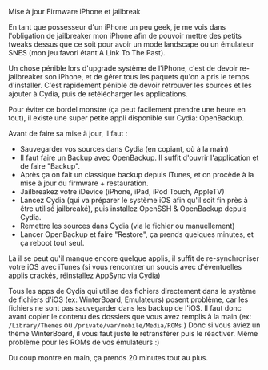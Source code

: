 Mise à jour Firmware iPhone et jailbreak

En tant que possesseur d'un iPhone un peu geek, je me vois dans l'obligation de jailbreaker mon iPhone afin de pouvoir mettre des petits tweaks dessus que ce soit pour avoir un mode landscape ou un émulateur SNES (mon jeu favori étant A Link To The Past).

Un chose pénible lors d'upgrade système de l'iPhone, c'est de devoir re-jailbreaker son iPhone, et de gérer tous les paquets qu'on a pris le temps d'installer. C'est rapidement pénible de devoir retrouver les sources et les ajouter à Cydia, puis de retélécharger les applications.

Pour éviter ce bordel monstre (ça peut facilement prendre une heure en tout), il existe une super petite appli disponible sur Cydia: OpenBackup.

Avant de faire sa mise à jour, il faut :

* Sauvegarder vos sources dans Cydia (en copiant, où à la main)
* Il faut faire un Backup avec OpenBackup. Il suffit d'ouvrir l'application et de faire "Backup".
* Après ça on fait un classique backup depuis iTunes, et on procède à la mise à jour du firmware + restauration.
* Jailbreakez votre iDevice (iPhone, iPad, iPod Touch, AppleTV)
* Lancez Cydia (qui va préparer le système iOS afin qu'il soit fin près à être utilisé jailbreaké), puis installez OpenSSH & OpenBackup depuis Cydia.
* Remettre les sources dans Cydia (via le fichier ou manuellement)
* Lancer OpenBackup et faire "Restore", ça prends quelques minutes, et ça reboot tout seul.


Là il se peut qu'il manque encore quelque applis, il suffit de re-synchroniser votre iOS avec iTunes (si vous rencontrer un soucis avec d'éventuelles applis crackés, réinstallez AppSync via Cydia)

Tous les apps de Cydia qui utilise des fichiers directement dans le système de fichiers d'iOS (ex: WinterBoard, Emulateurs) posent problème, car les fichiers ne sont pas sauvegarder dans les backup de l'iOS. Il faut donc avant copier le contenu des dossiers que vous avez remplis à la main (ex: <code>/Library/Themes</code> ou <code>/private/var/mobile/Media/ROMs</code> )
Donc si vous aviez un thème WinterBoard, il vous faut juste le retransférer puis le réactiver. Même problème pour les ROMs de vos émulateurs :)

Du coup montre en main, ça prends 20 minutes tout au plus.
